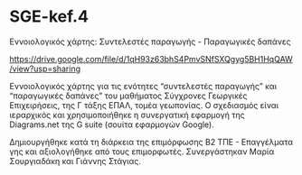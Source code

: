 # SGE-kef.4
Εννοιολογικός χάρτης: Συντελεστές παραγωγής - Παραγωγικές δαπάνες

https://drive.google.com/file/d/1qH93z63bhS4PmvSNfSXQgyg5BH1HqQAW/view?usp=sharing

Εννοιολογικός χάρτης για τις ενότητες “συντελεστές παραγωγής” και “παραγωγικές δαπάνες” του μαθήματος Σύγχρονες Γεωργικές Επιχειρήσεις, της Γ τάξης ΕΠΑΛ, τομέα γεωπονίας.
Ο σχεδιασμός είναι ιεραρχικός και χρησιμοποιήθηκε η συνεργατική εφαρμογή της Diagrams.net της G suite (σουίτα εφαρμογών Google).

Δημιουργήθηκε κατά τη διάρκεια της επιμόρφωσης Β2 ΤΠΕ - Επαγγέλματα γης και αξιολογήθηκε από τους επιμορφωτές. Συνεργάστηκαν Μαρία Σουργιαδάκη και Γιάννης Στάγιας.

